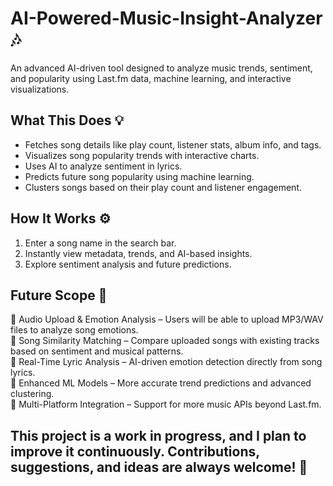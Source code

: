 # AI-Powered-Music-Insight-Analyzer 🎶  

An advanced AI-driven tool designed to analyze music trends, sentiment, and popularity using Last.fm data, machine learning, and interactive visualizations.  

## What This Does 💡  
- Fetches song details like play count, listener stats, album info, and tags.  
- Visualizes song popularity trends with interactive charts.  
- Uses AI to analyze sentiment in lyrics.  
- Predicts future song popularity using machine learning.  
- Clusters songs based on their play count and listener engagement.  

## How It Works ⚙  
1. Enter a song name in the search bar.  
2. Instantly view metadata, trends, and AI-based insights.  
3. Explore sentiment analysis and future predictions.  

## Future Scope 🚀  
🔹 Audio Upload & Emotion Analysis – Users will be able to upload MP3/WAV files to analyze song emotions.  
🔹 Song Similarity Matching – Compare uploaded songs with existing tracks based on sentiment and musical patterns.  
🔹 Real-Time Lyric Analysis – AI-driven emotion detection directly from song lyrics.  
🔹 Enhanced ML Models – More accurate trend predictions and advanced clustering.  
🔹 Multi-Platform Integration – Support for more music APIs beyond Last.fm.  

## This project is a work in progress, and I plan to improve it continuously. Contributions, suggestions, and ideas are always welcome! 🚀
